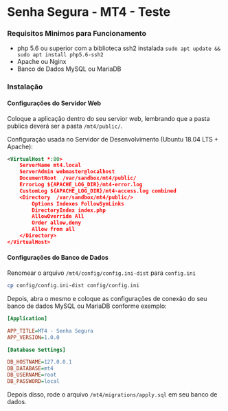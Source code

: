 # Senha Segura - MT4 - Teste

### Requisitos Minimos para Funcionamento

- php 5.6 ou superior com a biblioteca ssh2 instalada `sudo apt update && sudo apt install php5.6-ssh2`
- Apache ou Nginx
- Banco de Dados MySQL ou MariaDB

### Instalação

#### Configurações do Servidor Web

Coloque a aplicação dentro do seu servior web, lembrando que a pasta publica deverá ser a pasta `/mt4/public/`.

Configuração usada no Servidor de Desenvolvimento (Ubuntu 18.04 LTS + Apache):

```xml
<VirtualHost *:80>
    ServerName mt4.local
    ServerAdmin webmaster@localhost
    DocumentRoot  /var/sandbox/mt4/public/
    ErrorLog ${APACHE_LOG_DIR}/mt4-error.log
    CustomLog ${APACHE_LOG_DIR}/mt4-access.log combined
    <Directory  /var/sandbox/mt4/public/>
        Options Indexes FollowSymLinks
        DirectoryIndex index.php
        AllowOverride All
        Order allow,deny
        Allow from all
    </Directory>
</VirtualHost>
```

#### Configurações do Banco de Dados

Renomear o arquivo `/mt4/config/config.ini-dist` para `config.ini`

```bash
cp config/config.ini-dist config/config.ini
```

Depois, abra o mesmo e coloque as configurações de conexão do seu banco de dados MySQL ou MariaDB conforme exemplo:

```ini
[Application]

APP_TITLE=MT4 - Senha Segura
APP_VERSION=1.0.0

[Database Settings]

DB_HOSTNAME=127.0.0.1
DB_DATABASE=mt4
DB_USERNAME=root
DB_PASSWORD=local
```
Depois disso, rode o arquivo `/mt4/migrations/apply.sql` em seu banco de dados.